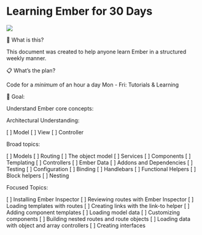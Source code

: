 # Learning Ember for 30 Days

![](https://paper-attachments.dropbox.com/s_9C80D43A70C406F2318A0207F259899A7F1AD513197FE94D57BE7369813D3E2A_1558035117738_file.jpeg)

🤔 What is this?

This document was created to help anyone learn Ember in a structured weekly manner.


📋 What’s the plan? 

Code for a *minimum* of an hour a day
Mon - Fri: Tutorials & Learning


🎯 Goal:

Understand Ember core concepts:

Architectural Understanding:

[ ] Model
[ ] View
[ ] Controller

Broad topics:

[ ] Models
[ ] Routing
[ ] The object model
[ ] Services
[ ] Components
[ ] Templating
[ ] Controllers
[ ] Ember Data
[ ] Addons and Dependencies
[ ] Testing
[ ] Configuration
[ ] Binding
[ ] Handlebars
    [ ] Functional Helpers
    [ ] Block helpers
[ ] Nesting


Focused Topics:

[ ] Installing Ember Inspector
[ ] Reviewing routes with Ember Inspector
[ ] Loading templates with routes
[ ] Creating links with the link-to helper
[ ] Adding component templates
[ ] Loading model data
[ ] Customizing components
[ ] Building nested routes and route objects
[ ] Loading data with object and array controllers
[ ] Creating interfaces
